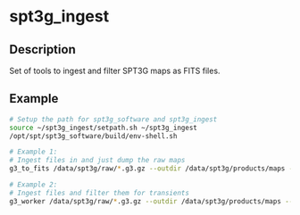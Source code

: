 # spt3g_ingest

Description
-----------

Set of tools to ingest and filter SPT3G maps as FITS files.

Example
-------
```bash
# Setup the path for spt3g_software and spt3g_ingest
source ~/spt3g_ingest/setpath.sh ~/spt3g_ingest
/opt/spt/spt3g_software/build/env-shell.sh

# Example 1:
# Ingest files in and just dump the raw maps
g3_to_fits /data/spt3g/raw/*.g3.gz --outdir /data/spt3g/products/maps --fpack --clobber

# Example 2:
# Ingest files and filter them for transients
g3_worker /data/spt3g/raw/*.g3.gz --outdir /data/spt3g/products/maps --mask /data/spt3g/masks/mask_2021_50mJy.g3 --filter_transient --coadd /data/spt3g/raw/yearly_* --fpack --clobber  
